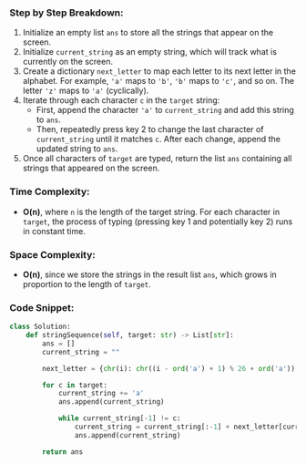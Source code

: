 ### Step by Step Breakdown:
1. Initialize an empty list `ans` to store all the strings that appear on the screen.
2. Initialize `current_string` as an empty string, which will track what is currently on the screen.
3. Create a dictionary `next_letter` to map each letter to its next letter in the alphabet. For example, `'a'` maps to `'b'`, `'b'` maps to `'c'`, and so on. The letter `'z'` maps to `'a'` (cyclically).
4. Iterate through each character `c` in the `target` string:
   - First, append the character `'a'` to `current_string` and add this string to `ans`.
   - Then, repeatedly press key 2 to change the last character of `current_string` until it matches `c`. After each change, append the updated string to `ans`.
5. Once all characters of `target` are typed, return the list `ans` containing all strings that appeared on the screen.

### Time Complexity:
- **O(n)**, where `n` is the length of the target string. For each character in `target`, the process of typing (pressing key 1 and potentially key 2) runs in constant time.

### Space Complexity:
- **O(n)**, since we store the strings in the result list `ans`, which grows in proportion to the length of `target`.

### Code Snippet:
```python
class Solution:
    def stringSequence(self, target: str) -> List[str]:
        ans = []
        current_string = ""

        next_letter = {chr(i): chr((i - ord('a') + 1) % 26 + ord('a')) for i in range(ord('a'), ord('z') + 1)}

        for c in target:
            current_string += 'a'
            ans.append(current_string)

            while current_string[-1] != c:
                current_string = current_string[:-1] + next_letter[current_string[-1]]
                ans.append(current_string)

        return ans
